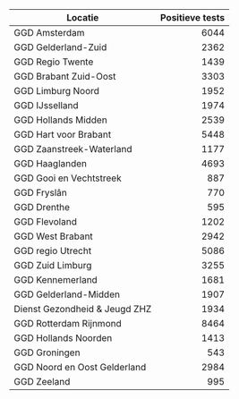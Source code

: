 | Locatie | Positieve tests |
|---------|----------------:|
| GGD Amsterdam                            |  6044 |
| GGD Gelderland-Zuid                      |  2362 |
| GGD Regio Twente                         |  1439 |
| GGD Brabant Zuid-Oost                    |  3303 |
| GGD Limburg Noord                        |  1952 |
| GGD IJsselland                           |  1974 |
| GGD Hollands Midden                      |  2539 |
| GGD Hart voor Brabant                    |  5448 |
| GGD Zaanstreek-Waterland                 |  1177 |
| GGD Haaglanden                           |  4693 |
| GGD Gooi en Vechtstreek                  |   887 |
| GGD Fryslân                              |   770 |
| GGD Drenthe                              |   595 |
| GGD Flevoland                            |  1202 |
| GGD West Brabant                         |  2942 |
| GGD regio Utrecht                        |  5086 |
| GGD Zuid Limburg                         |  3255 |
| GGD Kennemerland                         |  1681 |
| GGD Gelderland-Midden                    |  1907 |
| Dienst Gezondheid & Jeugd ZHZ            |  1934 |
| GGD Rotterdam Rijnmond                   |  8464 |
| GGD Hollands Noorden                     |  1413 |
| GGD Groningen                            |   543 |
| GGD Noord en Oost Gelderland             |  2984 |
| GGD Zeeland                              |   995 |
